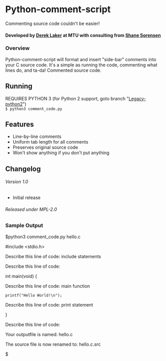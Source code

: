# Python-comment-script   
Commenting source code couldn't be easier!

#### Developed by [Derek Laker](http://github.com/dereklaker) at MTU with consulting from [Shane Sorensen](http://github.com/Sorensen0303)

### Overview   
Python-comment-script  will format and insert "side-bar" comments into your C source code. It's a simple as running the code, commenting what lines do, and ta-da! Commented source code.

## Running   
REQUIRES PYTHON 3 (for Python 2 support, goto branch "[Legacy-python2]()")   
`$ python3 comment_code.py`

## Features   
* Line-by-line comments
* Uniform tab length for all comments
* Preserves original source code
* Won't show anything if you don't put anything

## Changelog
###### Version 1.0
* Initial release


###### Released under MPL-2.0
### Sample Output
$python3 comment_code.py hello.c 


#include <stdio.h>

Describe this line of code: include statements




Describe this line of code: 


int main(void) {

Describe this line of code: main function


	printf("Hello World!\n");

Describe this line of code: print statement


}

Describe this line of code: 

Your outputfile is named: hello.c

The source file is now renamed to: hello.c.src

$



